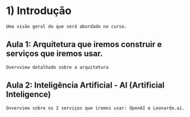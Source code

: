 # 1) Introdução
    Uma visão geral do que será abordado no curso.


##  Aula 1:  Arquitetura que iremos construir e serviços que iremos usar.
    Overvview detalhado sobre a arquitetura

##  Aula 2:  Inteligência Artificial - AI (Artificial Inteligence)
    Ovverview sobre os 2 serviços que iremos usar: OpenAI e Leonardo.ai.